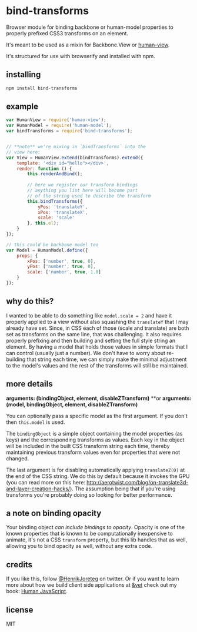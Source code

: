 # bind-transforms

Browser module for binding backbone or human-model properties to properly prefixed CSS3 transforms on an element.

It's meant to be used as a mixin for Backbone.View or [human-view](http://github.com/henrikjoreteg/human-view).

It's structured for use with browserify and installed with npm.

## installing


```js
npm install bind-transforms
```

## example

```js
var HumanView = require('human-view');
var HumanModel = require('human-model');
var bindTransforms = require('bind-transforms');


// **note** we're mixing in `bindTransforms` into the
// view here:
var View = HumanView.extend(bindTransforms).extend({
    template: '<div id="hello"></div>',
    render: function () {
        this.renderAndBind();
        
        // here we register our transform bindings
        // anything you list here will become part 
        // of the string used to describe the transform
        this.bindTransforms({
            yPos: 'translateY',
            xPos: 'translateX',
            scale: 'scale'
        }, this.el);
    }
});

// this could be backbone model too
var Model = HumanModel.define({
    props: {
        xPos: ['number', true, 0],
        yPos: ['number', true, 0],
        scale: ['number', true, 1.0]
    }
});
```

## why do this?

I wanted to be able to do something like `model.scale = 2` and have it properly applied to a view without also squashing the `translateY` that I may already have set. Since, in CSS each of those (scale and translate) are both set as transforms on the same line, that was challenging. It also requires properly prefixing and then building and setting the full style string an element. By having a model that holds those values in simple formats that I can control (usually just a number). We don't have to worry about re-building that string each time, we can simply make the minimal adjustment to the model's values and the rest of the transforms will still be maintained.


## more details

**arguments: (bindingObject, element, disableZTransform)**
**or
**arguments: (model, bindingObject, element, disableZTransform)**

You can optionally pass a specific model as the first argument. If you don't then `this.model` is used.

The `bindingObject` is a simple object containing the model properties (as keys) and the corresponding transforms as values. Each key in the object will be included in the built CSS transform string each time, thereby maintaining previous transform values even for properties that were not changed.

The last argument is for disabling automatically applying `translateZ(0)` at the end of the CSS string. We do this by default because it invokes the GPU (you can read more on this here: http://aerotwist.com/blog/on-translate3d-and-layer-creation-hacks/). The assumption being that if you're using transforms you're probably doing so looking for better performance.


## a note on binding opacity

Your binding object *can include bindings to opacity*. Opacity is one of the known properties that is known to be computationally inexpensive to animate, it's not a CSS `transform` property, but this lib handles that as well, allowing you to bind opacity as well, without any extra code.


## credits

If you like this, follow [@HenrikJoreteg](http://twitter.com/henrikjoreteg) on twitter. Or if you want to learn more about how we build client side applications at [&yet](http://andyet.com) check out my book: [Human JavaScript](http://humanjavascript.com).

## license

MIT
